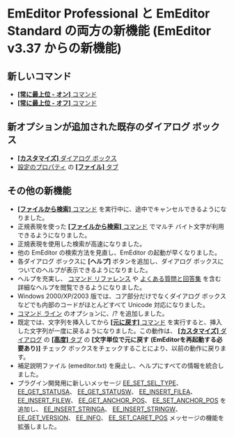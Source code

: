 # EmEditor Professional と EmEditor Standard の両方の新機能 (EmEditor v3.37 からの新機能)

## 新しいコマンド

- [**\[常に最上位 \- オン\]** コマンド](../cmd/window/window_always_top_on)
- [**\[常に最上位 \- オフ\]** コマンド](../cmd/window/window_always_top_off)

## 新オプションが追加された既存のダイアログ ボックス

- [**\[カスタマイズ\]** ダイアログ ボックス](../dlg/customize/index)
- [設定のプロパティ](../dlg/properties/index) の [**\[ファイル\]** タブ](../dlg/properties/file/index)

## その他の新機能

- [**\[ファイルから検索\]** コマンド](../cmd/search/grep) を実行中に、途中でキャンセルできるようになりました。
- 正規表現を使った [**\[ファイルから検索\]** コマンド](../cmd/search/grep) でマルチ
バイト文字が利用できるようになりました。
- 正規表現を使用した検索が高速になりました。
- 他の EmEditor の検索方法を見直し、EmEditor の起動が早くなりました。
- 各ダイアログ ボックスに **\[ヘルプ\]** ボタンを追加し、ダイアログ
ボックスについてのヘルプが表示できるようになりました。
- ヘルプを充実し、 [コマンド リファレンス](../cmd/index) や [よくある質問と回答集](../faq/index) を含む詳細なヘルプを閲覧できるようになりました。
- Windows 2000/XP/2003 版では、コア部分だけでなくダイアログ ボックスなどでも内部のコードがほとんどすべて Unicode
対応になりました。
- [コマンド ライン](../howto/file/file_commandline) のオプションに、/?
を追加しました。
- 既定では、文字列を挿入してから [**\[元に戻す\]** コマンド](../cmd/edit/edit_undo) を実行すると、挿入した文字列が一度に戻るようになりました。この動作は、 [**\[カスタマイズ\]** ダイアログ](../dlg/customize/index) の [**\[高度\]** タブ](../dlg/customize/advanced/index) の **\[文字単位で元に戻す**
**(EmEditorを再起動する必要あり)\]** チェック ボックスをチェックすることにより、以前の動作に戻ります。
- 補足説明ファイル (emeditor.txt) を廃止し、ヘルプにすべての情報を統合しました。
- プラグイン開発用に新しいメッセージ [EE\_SET\_SEL\_TYPE](../plugin/message/ee_set_sel_type)、 [EE\_GET\_STATUSA](../plugin/message/ee_get_statusa)、 [EE\_GET\_STATUSW](../plugin/message/ee_get_statusw)、 [EE\_INSERT\_FILEA](../plugin/message/ee_insert_filea)、 [EE\_INSERT\_FILEW](../plugin/message/ee_insert_filew)、 [EE\_GET\_ANCHOR\_POS](../plugin/message/ee_get_anchor_pos)、 [EE\_SET\_ANCHOR\_POS](../plugin/message/ee_set_anchor_pos)
を追加し、 [EE\_INSERT\_STRINGA](../plugin/message/ee_insert_stringa)、 [EE\_INSERT\_STRINGW](../plugin/message/ee_insert_stringw)、 [EE\_GET\_VERSION](../plugin/message/ee_get_version)、 [EE\_INFO](../plugin/message/ee_info)、 [EE\_SET\_CARET\_POS](../plugin/message/ee_set_caret_pos)
メッセージの機能を拡張しました。
